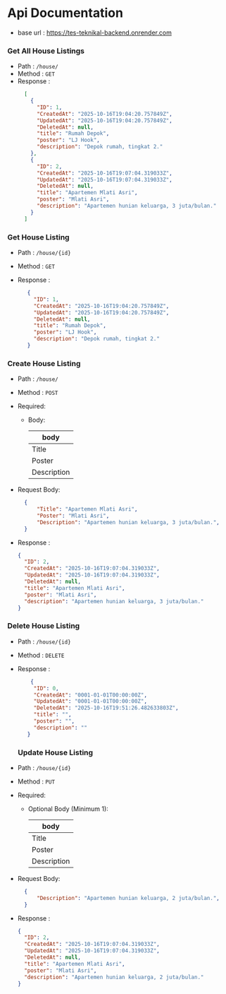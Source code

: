 # Api Documentation

- base url : https://tes-teknikal-backend.onrender.com

### Get All House Listings

- Path : `/house/`
- Method : `GET`
- Response :
    ```json
      [
        {
          "ID": 1,
          "CreatedAt": "2025-10-16T19:04:20.757849Z",
          "UpdatedAt": "2025-10-16T19:04:20.757849Z",
          "DeletedAt": null,
          "title": "Rumah Depok",
          "poster": "LJ Hook",
          "description": "Depok rumah, tingkat 2."
        },
        {
          "ID": 2,
          "CreatedAt": "2025-10-16T19:07:04.319033Z",
          "UpdatedAt": "2025-10-16T19:07:04.319033Z",
          "DeletedAt": null,
          "title": "Apartemen Mlati Asri",
          "poster": "Mlati Asri",
          "description": "Apartemen hunian keluarga, 3 juta/bulan."
        }
      ]
    ```

### Get House Listing

- Path : `/house/{id}`
- Method : `GET`
- Response :

   ```json
      {
        "ID": 1,
        "CreatedAt": "2025-10-16T19:04:20.757849Z",
        "UpdatedAt": "2025-10-16T19:04:20.757849Z",
        "DeletedAt": null,
        "title": "Rumah Depok",
        "poster": "LJ Hook",
        "description": "Depok rumah, tingkat 2."
      }
   ```

### Create House Listing

- Path : `/house/`
- Method : `POST`
- Required:
  - Body:

    | body  |
    | ------ |
    | Title |
    | Poster |
    | Description |
    
- Request Body:
    ```json
      {
          "Title": "Apartemen Mlati Asri",
          "Poster": "Mlati Asri",
          "Description": "Apartemen hunian keluarga, 3 juta/bulan.",
      }
    ```

- Response :

    ```json
    {
      "ID": 2,
      "CreatedAt": "2025-10-16T19:07:04.319033Z",
      "UpdatedAt": "2025-10-16T19:07:04.319033Z",
      "DeletedAt": null,
      "title": "Apartemen Mlati Asri",
      "poster": "Mlati Asri",
      "description": "Apartemen hunian keluarga, 3 juta/bulan."
    }
    
    ```
   
### Delete House Listing

- Path : `/house/{id}`
- Method : `DELETE`
- Response :

   ```json
       {
        "ID": 0,
        "CreatedAt": "0001-01-01T00:00:00Z",
        "UpdatedAt": "0001-01-01T00:00:00Z",
        "DeletedAt": "2025-10-16T19:51:26.482633803Z",
        "title": "",
        "poster": "",
        "description": ""
      }
   ```

   ### Update House Listing

- Path : `/house/{id}`
- Method : `PUT`
- Required:
  - Optional Body (Minimum 1):

    | body  |
    | ------ |
    | Title |
    | Poster |
    | Description |
    
- Request Body:
    ```json
      {
          "Description": "Apartemen hunian keluarga, 2 juta/bulan.",
      }
    ```

- Response :

    ```json
    {
      "ID": 2,
      "CreatedAt": "2025-10-16T19:07:04.319033Z",
      "UpdatedAt": "2025-10-16T19:07:04.319033Z",
      "DeletedAt": null,
      "title": "Apartemen Mlati Asri",
      "poster": "Mlati Asri",
      "description": "Apartemen hunian keluarga, 2 juta/bulan."
    }
    
    ```

